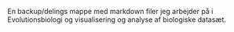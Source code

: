 En backup/delings mappe med markdown filer jeg arbejder på i Evolutionsbiologi og visualisering og analyse af biologiske datasæt.
